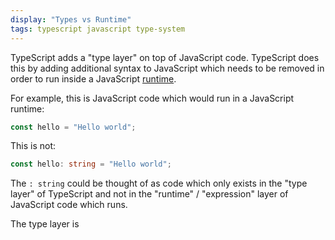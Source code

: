 ```yaml
---
display: "Types vs Runtime"
tags: typescript javascript type-system
---
```


TypeScript adds a "type layer" on top of JavaScript code. TypeScript does this by adding additional syntax to JavaScript which needs to be removed in order to run inside a JavaScript [runtime](#runtime).

For example, this is JavaScript code which would run in a JavaScript runtime:

```ts
const hello = "Hello world";
```

This is not:

```ts
const hello: string = "Hello world";
```

The `: string` could be thought of as code which only exists in the "type layer" of TypeScript and not in the "runtime" / "expression" layer of JavaScript code which runs.

The type layer is
